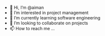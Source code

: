 - 👋 Hi, I’m @aiman
- 👀 I’m interested in project management
- 🌱 I’m currently learning software engineering
- 💞️ I’m looking to collaborate on projects
- 📫 How to reach me ...

<!---
preaiman/preaiman is a ✨ special ✨ repository because its `README.md` (this file) appears on your GitHub profile.
You can click the Preview link to take a look at your changes.
--->
